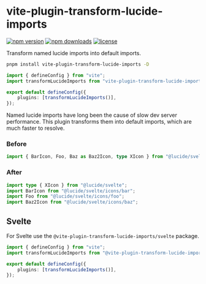 # vite-plugin-transform-lucide-imports

[![npm version](https://flat.badgen.net/npm/v/vite-plugin-transform-lucide-imports?color=pink)](https://npmjs.com/package/vite-plugin-transform-lucide-imports)
[![npm downloads](https://flat.badgen.net/npm/dm/vite-plugin-transform-lucide-imports?color=pink)](https://npmjs.com/package/vite-plugin-transform-lucide-imports)
[![license](https://flat.badgen.net/github/license/ieedan/vite-plugin-transform-lucide-imports?color=pink)](https://github.com/ieedan/vite-plugin-transform-lucide-imports/blob/main/LICENSE)

Transform named lucide imports into default imports.

```sh
pnpm install vite-plugin-transform-lucide-imports -D
```

```ts
import { defineConfig } from "vite";
import transformLucideImports from "vite-plugin-transform-lucide-imports";

export default defineConfig({
	plugins: [transformLucideImports()],
});
```

Named lucide imports have long been the cause of slow dev server performance. This plugin transforms them into default imports, which are much faster to resolve.

### Before

```ts
import { BarIcon, Foo, Baz as Baz2Icon, type XIcon } from "@lucide/svelte";
```

### After

```ts
import type { XIcon } from "@lucide/svelte";
import BarIcon from "@lucide/svelte/icons/bar";
import Foo from "@lucide/svelte/icons/foo";
import Baz2Icon from "@lucide/svelte/icons/baz";
```

## Svelte

For Svelte use the `@vite-plugin-transform-lucide-imports/svelte` package.

```ts
import { defineConfig } from "vite";
import transformLucideImports from "@vite-plugin-transform-lucide-imports/svelte";

export default defineConfig({
	plugins: [transformLucideImports()],
});
```